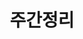 ---
layout: single
title: "15) 주간정리 "
categories: task
tag: openlinksystem
toc: true
toc_sticky: true
toc_label: 목차
toc_icon: "fas fa-dragon"
author_profile: false
sidebar:
    nav: "counts"

---
